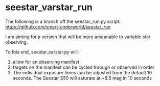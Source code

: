 # seestar_varstar_run

The following is a branch off the seestar_run.py script: https://github.com/smart-underworld/seestar_run

I am aiming for a version that will be more ameanable to variable star observing.

To this end, seestar_varstar.py will:

1. allow for an observing manifest
2. targets on the manifest can be cycled through or observed in order
3. The individual exposure times can be adjusted from the default 10 seconds. The Seestar S50 will saturate at ~8.5 mag in 10 seconds

